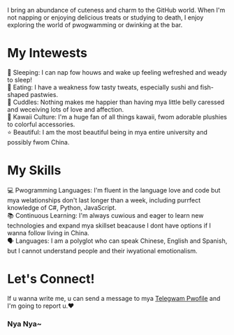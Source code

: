 I bring an abundance of cuteness and charm to the GitHub world. When I'm not napping or enjoying delicious treats or studying to death, I enjoy exploring the world of pwogwamming or dwinking at the bar.

# My Intewests
🌸 Sleeping: I can nap fow houws and wake up feeling wefreshed and weady to sleep!<br>
🍣 Eating: I have a weakness fow tasty tweats, especially sushi and fish-shaped pastwies.<br>
💖 Cuddles: Nothing makes me happier than having mya little belly caressed and weceiving lots of love and affection.<br>
🌈 Kawaii Culture: I'm a huge fan of all things kawaii, fwom adorable plushies to colorful accessories.<br>
⭐ Beautiful: I am the most beautiful being in mya entire university and possibly fwom China.<br>

# My Skills
💻 Pwogramming Languages: I'm fluent in the language love and code but mya welationships don't last longer than a week, including purrfect knowledge of C#, Python, JavaScript.<br>
📚 Continuous Learning: I'm always cuwious and eager to learn new technologies and expand mya skillset beacause I dont have options if I wanna follow living in China.<br>
🗣️ Languages: I am a polyglot who can speak Chinese, English and Spanish, but I cannot understand people and their iwyational emotionalism.<br>

# Let's Connect!
If u wanna write me, u can send a message to mya [Telegwam Pwofile](https://t.me/Liumali) and I'm going to report u.❤️
### Nya Nya~
